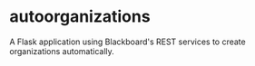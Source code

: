 # autoorganizations
A Flask application using Blackboard's REST services to create organizations automatically.
